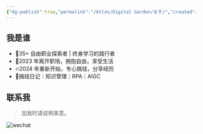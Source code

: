 ```yaml
---
{"dg-publish":true,"permalink":"/Atlas/Digital Garden/关于/","created":"2024-04-08","updated":"2024-04-08"}
---
```


## 我是谁

- 🌟35+ 自由职业探索者 | 终身学习的践行者 
- 👀2023 年离开职场，拥抱自由，享受生活 
- 🔥2024 年重新开始，专心搞钱，分享经历 
- 🌈搞钱日记｜知识管理｜RPA｜AIGC

## 联系我
> 加我时请说明来意。

![wechat](http://img.xlg.life/images/202404082239791.jpg)
